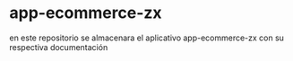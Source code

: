 # app-ecommerce-zx
en este repositorio se almacenara el aplicativo app-ecommerce-zx con su respectiva documentación 
